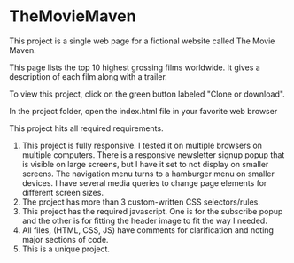 # TheMovieMaven
This project is a single web page for a fictional website called The Movie Maven.

This page lists the top 10 highest grossing films worldwide. It gives a description of each
film along with a trailer.

To view this project, click on the green button labeled "Clone or download".

In the project folder, open the index.html file in your favorite web browser

This project hits all required requirements.

1. This project is fully responsive. I tested it on multiple browsers on multiple computers. There is a responsive newsletter signup popup that is visible on large screens, but I have it set to not display on smaller screens. The navigation menu turns to a hamburger menu on smaller devices. I have several media queries to change page elements for different screen sizes.
2. The project has more than 3 custom-written CSS selectors/rules.
3. This project has the required javascript. One is for the subscribe popup and the other is for fitting the header image to fit the way I needed.
4. All files, (HTML, CSS, JS) have comments for clarification and noting major sections of code.
5. This is a unique project.

